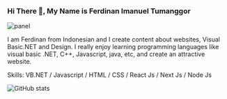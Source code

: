 ### Hi There 👋, My Name is Ferdinan Imanuel Tumanggor

![panel](https://images.unsplash.com/photo-1505238680356-667803448bb6?ixlib=rb-1.2.1&ixid=MnwxMjA3fDB8MHxwaG90by1wYWdlfHx8fGVufDB8fHx8&auto=format&fit=crop&w=1170&q=80)

I am Ferdinan from Indonesian and I create content about websites, Visual Basic.NET and Design. I really enjoy learning programming languages 
like visual basic .NET, C++, Javascript, java, etc, and create an attractive website.


Skills: VB.NET / Javascript / HTML / CSS / React Js / Next Js / Node Js 

![GitHub stats](https://github-readme-stats.vercel.app/api?username=ferdinan-ops&show_icons=true)  


